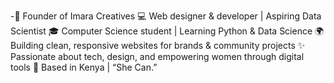 -🚀 Founder of Imara Creatives
💻 Web designer & developer | Aspiring Data Scientist
🎓 Computer Science student | Learning Python & Data Science
🌍 Building clean, responsive websites for brands & community projects
✨ Passionate about tech, design, and empowering women through digital tools
📍 Based in Kenya | “She Can.” 


